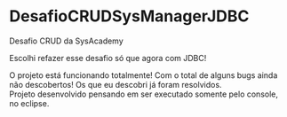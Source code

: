 # DesafioCRUDSysManagerJDBC
Desafio CRUD da SysAcademy

Escolhi refazer esse desafio só que agora com JDBC!

O projeto está funcionando totalmente! Com o total de alguns bugs ainda não descobertos! Os que eu descobri já foram resolvidos.
<br> Projeto desenvolvido pensando em ser executado somente pelo console, no eclipse.
